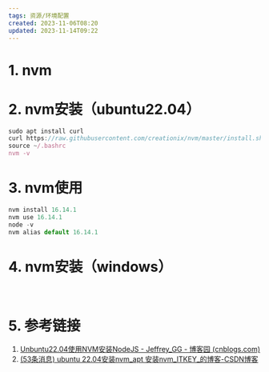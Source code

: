 ```yaml
---
tags: 资源/环境配置
created: 2023-11-06T08:20
updated: 2023-11-14T09:22
---
```

# 1. nvm

# 2. nvm安装（ubuntu22.04）

```js
sudo apt install curl 
curl https://raw.githubusercontent.com/creationix/nvm/master/install.sh | bash 
source ~/.bashrc   
nvm -v
```

# 3. nvm使用

```js
nvm install 16.14.1
nvm use 16.14.1
node -v 
nvm alias default 16.14.1
```

# 4. nvm安装（windows）

　　‍

# 5. 参考链接

1. [Unbuntu22.04使用NVM安装NodeJS - Jeffrey_GG - 博客园 (cnblogs.com)](https://www.cnblogs.com/Jeffrey-GG/p/17237979.html)
2. [(53条消息) ubuntu 22.04安装nvm_apt 安装nvm_ITKEY_的博客-CSDN博客](https://blog.csdn.net/lxyoucan/article/details/130288356)

　　‍
